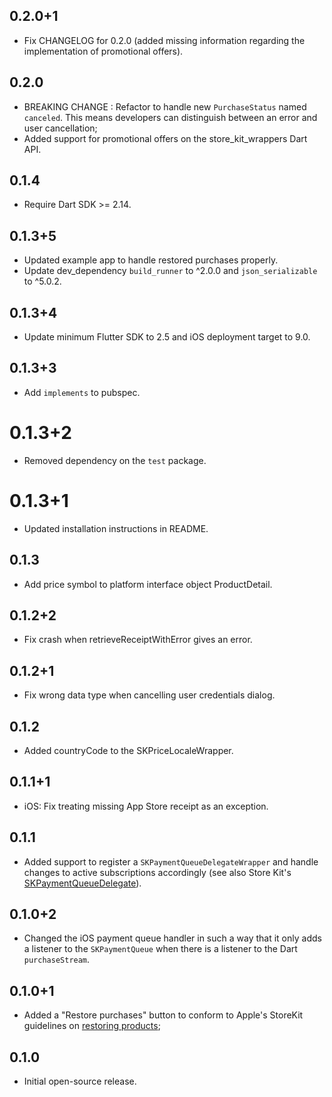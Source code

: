 ## 0.2.0+1

* Fix CHANGELOG for 0.2.0 (added missing information regarding the implementation of promotional offers).

## 0.2.0

* BREAKING CHANGE : Refactor to handle new `PurchaseStatus` named `canceled`. This means developers
  can distinguish between an error and user cancellation;
* Added support for promotional offers on the store_kit_wrappers Dart API.

## 0.1.4

* Require Dart SDK >= 2.14.

## 0.1.3+5

* Updated example app to handle restored purchases properly.
* Update dev_dependency `build_runner` to ^2.0.0 and `json_serializable` to ^5.0.2.

## 0.1.3+4

* Update minimum Flutter SDK to 2.5 and iOS deployment target to 9.0.

## 0.1.3+3

* Add `implements` to pubspec.

# 0.1.3+2

* Removed dependency on the `test` package.

# 0.1.3+1

- Updated installation instructions in README.

## 0.1.3

* Add price symbol to platform interface object ProductDetail.

## 0.1.2+2

* Fix crash when retrieveReceiptWithError gives an error.

## 0.1.2+1

* Fix wrong data type when cancelling user credentials dialog.

## 0.1.2

* Added countryCode to the SKPriceLocaleWrapper.

## 0.1.1+1

* iOS: Fix treating missing App Store receipt as an exception.

## 0.1.1

* Added support to register a `SKPaymentQueueDelegateWrapper` and handle changes to active subscriptions accordingly (see also Store Kit's [SKPaymentQueueDelegate](https://developer.apple.com/documentation/storekit/skpaymentqueuedelegate?language=objc)).

## 0.1.0+2

* Changed the iOS payment queue handler in such a way that it only adds a listener to the `SKPaymentQueue` when there
  is a listener to the Dart `purchaseStream`.

## 0.1.0+1

* Added a "Restore purchases" button to conform to Apple's StoreKit guidelines on [restoring products](https://developer.apple.com/documentation/storekit/in-app_purchase/restoring_purchased_products?language=objc);

## 0.1.0

* Initial open-source release.
